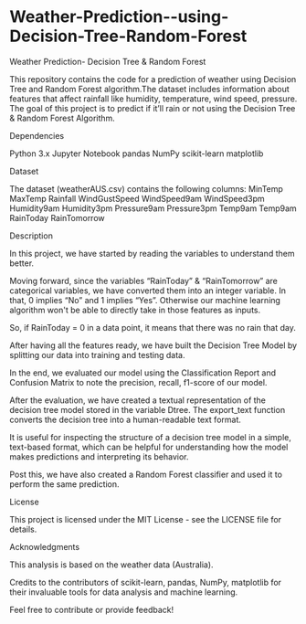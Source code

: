 # Weather-Prediction--using-Decision-Tree-Random-Forest

Weather Prediction- Decision Tree & Random Forest 

This repository contains the code for a prediction of weather using Decision Tree and Random Forest algorithm.The dataset includes information about features that affect rainfall like humidity, temperature, wind speed, pressure. The goal of this project is to predict if it’ll rain or not using the Decision Tree & Random Forest Algorithm.

Dependencies

Python 3.x
Jupyter Notebook
pandas
NumPy
scikit-learn
matplotlib

Dataset

The dataset (weatherAUS.csv) contains the following columns:
MinTemp
MaxTemp
Rainfall
WindGustSpeed
WindSpeed9am
WindSpeed3pm
Humidity9am
Humidity3pm
Pressure9am
Pressure3pm
Temp9am
Temp9am
RainToday
RainTomorrow

Description

In this project, we have started by reading the variables to understand them better. 

Moving forward, since the variables “RainToday” & “RainTomorrow” are categorical variables, we have converted them into an integer variable. In that, 0 implies “No” and 1 implies “Yes”. Otherwise our machine learning algorithm won't be able to directly take in those features as inputs. 

So, if RainToday = 0 in a data point, it means that there was no rain that day. 

After having all the features ready, we have built the Decision Tree Model by splitting our data into training and testing data.

In the end, we evaluated our model using the Classification Report and Confusion Matrix to note the precision, recall, f1-score of our model.

After the evaluation, we have created a textual representation of the decision tree model stored in the variable Dtree. The export_text function converts the decision tree into a human-readable text format.

It is useful for inspecting the structure of a decision tree model in a simple, text-based format, which can be helpful for understanding how the model makes predictions and interpreting its behavior.

Post this, we have also created a Random Forest classifier and used it to perform the same prediction.


License

This project is licensed under the MIT License - see the LICENSE file for details.

Acknowledgments

This analysis is based on the weather data (Australia).

Credits to the contributors of scikit-learn, pandas, NumPy, matplotlib for their invaluable tools for data analysis and machine learning.

Feel free to contribute or provide feedback!

